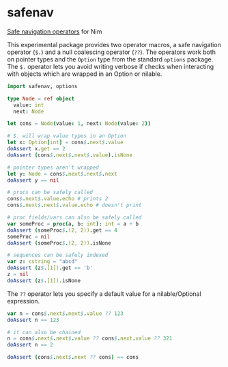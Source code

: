 # safenav
[Safe navigation operators](https://en.wikipedia.org/wiki/Safe_navigation_operator) for Nim

This experimental package provides two operator macros, a safe navigation operator (``$.``) and a null coalescing operator (``??``).
The operators work both on pointer types and the ``Option`` type from the standard ``options`` package.
The ``$.`` operator lets you avoid writing verbose if checks when interacting with objects which are wrapped in an Option or nilable.

```nim
import safenav, options

type Node = ref object
  value: int
  next: Node

let cons = Node(value: 1, next: Node(value: 2))

# $. will wrap value types in an Option
let x: Option[int] = cons$.next$.value
doAssert x.get == 2
doAssert (cons$.next$.next$.value).isNone

# pointer types aren't wrapped
let y: Node = cons$.next$.next$.next
doAssert y == nil

# procs can be safely called
cons$.next$.value.echo # prints 2
cons$.next$.next$.value.echo # doesn't print

# proc fields/vars can also be safely called
var someProc = proc(a, b: int): int = a + b
doAssert (someProc$.(2, 2)).get == 4
someProc = nil
doAssert (someProc$.(2, 2)).isNone

# sequences can be safely indexed
var z: cstring = "abcd"
doAssert (z$.[1]).get == 'b'
z = nil
doAssert (z$.[1]).isNone
```

The ``??`` operator lets you specify a default value for a nilable/Optional expression.
```nim
var n = cons$.next$.next$.value ?? 123
doAssert n == 123

# it can also be chained
n = cons$.next$.next$.value ?? cons$.next.value ?? 321
doAssert n == 2

doAssert (cons$.next$.next ?? cons) == cons
```
